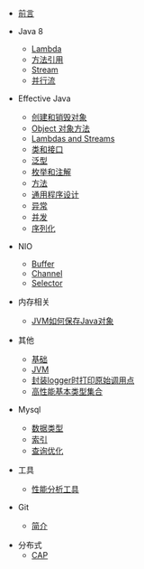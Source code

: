 * [前言](README.md)

* Java 8

  - [Lambda](java8/lambda.md)
  - [方法引用](java8/方法引用.md)
  - [Stream](java8/stream.md)
  - [并行流](java8/并行流.md)

* Effective Java

    - [创建和销毁对象](effective-java/创建和销毁对象.md)
    - [Object 对象方法](effective-java/Object对象方法.md)
    - [Lambdas and Streams](effective-java/lambda.md)
    - [类和接口](effective-java/类和接口.md)
    - [泛型](effective-java/泛型.md)
    - [枚举和注解](effective-java/枚举和注解.md)
    - [方法](effective-java/方法.md)
    - [通用程序设计](effective-java/通用程序设计.md)
    - [异常](effective-java/异常.md)
    - [并发](effective-java/并发.md)
    - [序列化](effective-java/序列化.md)

* NIO
    - [Buffer](nio/Buffer.md)
    - [Channel](nio/Channel.md)
    - [Selector](nio/Selector.md)

* 内存相关
    - [JVM如何保存Java对象](内存/jvm-java-object.md)

* 其他
    - [基础](其他/基础.md)
    - [JVM](其他/Jvm.md)
    - [封装logger时打印原始调用点](java/日志.md)
    - [高性能基本类型集合](java/高性能基本类型集合.md)

* Mysql
    - [数据类型](mysql/数据类型.md)
    - [索引](mysql/索引.md)
    - [查询优化](mysql/查询优化.md)

* 工具
    - [性能分析工具](工具/tools.md)

* Git
    - [简介](git/git.md)

+ 分布式
    - [CAP](分布式/CAP.md)
